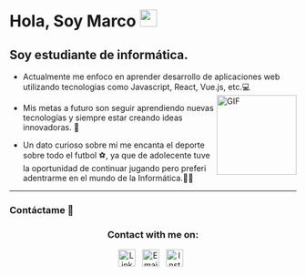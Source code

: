 # Hola, Soy Marco <img width="30px" src="https://media.tenor.com/images/3b388fe03da271d2674faf85eb7c3fcd/tenor.gif" />


## Soy estudiante de informática.

-  Actualmente me enfoco en aprender desarrollo de aplicaciones web utilizando tecnologias como Javascript, React, Vue.js, etc.💻
  <img align="right" alt="GIF" height="140px" 
    src="https://media0.giphy.com/media/v1.Y2lkPTc5MGI3NjExdmM4ZHRpcGMzMGEydWZhaGR1NGxnMTYwODN4enJnMzgxdHJ2N3E1ZyZlcD12MV9pbnRlcm5hbF9naWZfYnlfaWQmY3Q9Zw/Y4ak9Ki2GZCbJxAnJD/giphy.gif" />
  
-  Mis metas a futuro son seguir aprendiendo nuevas tecnologías y siempre estar creando ideas innovadoras. 💪
  

-  Un dato curioso sobre mí me encanta el deporte sobre todo el futbol ⚽​, ya que de adolecente tuve la oportunidad de continuar jugando pero preferi adentrarme en el mundo de la Informática.​👨‍💻
  

 ---

### Contáctame  📝
<section align="center">
    <h3>Contact with me on:</h3>
    <div>
        <a href="https://www.linkedin.com/in/marco-gabriel-goitia-lazarte-28313a224/"><img width="30px" height="30px" src="icons/linkedin.svg" alt="LinkedIn"></a>
        &nbsp;
        <a href="mailto://marcogoitialazarte@gmail.com"><img width="30px" height="30px" src="icons/gmail.svg" alt="Email"></a>
        &nbsp;
        <a href="https://www.instagram.com/marco_goitia/"><img width="30px" height="30px" src="icons/x.svg" alt="Instagram"></a>
        &nbsp;
    </div>
</section>
